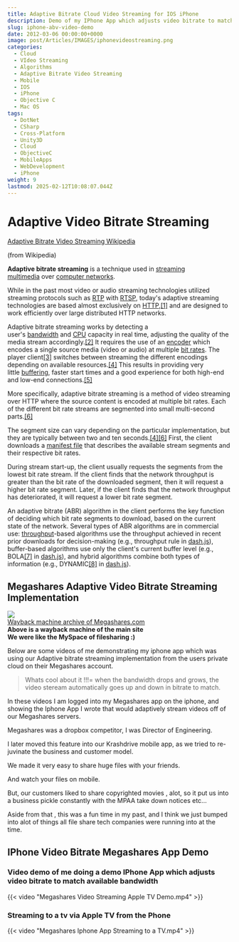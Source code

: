 ```yaml
---
title: Adaptive Bitrate Cloud Video Streaming for IOS iPhone
description: Demo of my IPhone App which adjusts video bitrate to match available bandwidth
slug: iphone-abv-video-demo
date: 2012-03-06 00:00:00+0000
image: post/Articles/IMAGES/iphonevideostreaming.png
categories:
  - Cloud
  - VIdeo Streaming
  - Algorithms
  - Adaptive Bitrate Video Streaming
  - Mobile
  - IOS
  - iPhone
  - Objective C
  - Mac OS
tags:
  - DotNet
  - CSharp
  - Cross-Platform
  - Unity3D
  - Cloud
  - ObjectiveC
  - MobileApps
  - WebDevelopment
  - iPhone
weight: 9
lastmod: 2025-02-12T10:08:07.044Z
---
```

# Adaptive Video Bitrate Streaming

[Adaptive Bitrate Video Streaming Wikipedia](https://en.wikipedia.org/wiki/Adaptive_bitrate_streaming)

(from Wikipedia)

**Adaptive bitrate streaming** is a technique used in [streaming multimedia](https://en.wikipedia.org/wiki/Streaming_multimedia "Streaming multimedia") over [computer networks](https://en.wikipedia.org/wiki/Computer_network "Computer network").

While in the past most video or audio streaming technologies utilized streaming protocols such as [RTP](https://en.wikipedia.org/wiki/Real-time_Transport_Protocol "Real-time Transport Protocol") with [RTSP](https://en.wikipedia.org/wiki/RTSP "RTSP"), today's adaptive streaming technologies are based almost exclusively on [HTTP](https://en.wikipedia.org/wiki/HTTP "HTTP"),[\[1\]](https://en.wikipedia.org/wiki/Adaptive_bitrate_streaming#cite_note-1) and are designed to work efficiently over large distributed HTTP networks.

Adaptive bitrate streaming works by detecting a user's [bandwidth](https://en.wikipedia.org/wiki/Bandwidth_\(computing\) "Bandwidth (computing)") and [CPU](https://en.wikipedia.org/wiki/CPU "CPU") capacity in real time, adjusting the quality of the media stream accordingly.[\[2\]](https://en.wikipedia.org/wiki/Adaptive_bitrate_streaming#cite_note-2) It requires the use of an [encoder](https://en.wikipedia.org/wiki/Encode/Decode "Encode/Decode") which encodes a single source media (video or audio) at multiple [bit rates](https://en.wikipedia.org/wiki/Bit_rate "Bit rate"). The player client[\[3\]](https://en.wikipedia.org/wiki/Adaptive_bitrate_streaming#cite_note-itec-dash-3) switches between streaming the different encodings depending on available resources.[\[4\]](https://en.wikipedia.org/wiki/Adaptive_bitrate_streaming#cite_note-mobileval-4) This results in providing very little [buffering](https://en.wikipedia.org/wiki/Data_buffer "Data buffer"), faster start times and a good experience for both high-end and low-end connections.[\[5\]](https://en.wikipedia.org/wiki/Adaptive_bitrate_streaming#cite_note-5)

More specifically, adaptive bitrate streaming is a method of video streaming over HTTP where the source content is encoded at multiple bit rates. Each of the different bit rate streams are segmented into small multi-second parts.[\[6\]](https://en.wikipedia.org/wiki/Adaptive_bitrate_streaming#cite_note-dataset-6) 

The segment size can vary depending on the particular implementation, but they are typically between two and ten seconds.[\[4\]](https://en.wikipedia.org/wiki/Adaptive_bitrate_streaming#cite_note-mobileval-4)[\[6\]](https://en.wikipedia.org/wiki/Adaptive_bitrate_streaming#cite_note-dataset-6) First, the client downloads a [manifest file](https://en.wikipedia.org/wiki/Manifest_file "Manifest file") that describes the available stream segments and their respective bit rates.

During stream start-up, the client usually requests the segments from the lowest bit rate stream. If the client finds that the network throughput is greater than the bit rate of the downloaded segment, then it will request a higher bit rate segment. Later, if the client finds that the network throughput has deteriorated, it will request a lower bit rate segment.

An adaptive bitrate (ABR) algorithm in the client performs the key function of deciding which bit rate segments to download, based on the current state of the network. Several types of ABR algorithms are in commercial use: [throughput](https://en.wikipedia.org/wiki/Throughput "Throughput")-based algorithms use the throughput achieved in recent prior downloads for decision-making (e.g., throughput rule in [dash.js](https://reference.dashif.org/dash.js)), buffer-based algorithms use only the client's current buffer level (e.g., BOLA[\[7\]](https://en.wikipedia.org/wiki/Adaptive_bitrate_streaming#cite_note-7) in [dash.js](https://reference.dashif.org/dash.js)), and hybrid algorithms combine both types of information (e.g., DYNAMIC[\[8\]](https://en.wikipedia.org/wiki/Adaptive_bitrate_streaming#cite_note-8) in [dash.js](https://reference.dashif.org/dash.js)).

## Megashares Adaptive Video Bitrate Streaming Implementation

![](/post/mobile/iphone-abv-video-demo/megashares.png)\
[Wayback machine archive of Megashares.com](https://web.archive.org/web/20100304213428/http://www.megashares.com/)\
**Above is a wayback machine of the main site**\
**We were like the MySpace of filesharing :)**

Below are some videos  of me demonstrating my iphone app which was using our Adaptive bitrate streaming implementation from the users private cloud on their Megashares account.

> Whats cool about it !!!= when the bandwidth drops and grows, the video steream automatically goes up and down in bitrate to match.

In these videos I am logged into my Megashares app on the iphone, and showing the Iphone App I wrote that would adaptively stream videos off of our Megashares servers.

Megashares was a dropbox competitor, I was Director of Engineering.

I later moved this feature into our Krashdrive mobile app, as we tried to re-juvinate the business and customer model.

We made it very easy to share huge files with your friends.

And watch your files on mobile.

But, our customers liked to share copyrighted movies , alot, so it put us into a business pickle constantly with the MPAA take down notices etc...

Aside from that , this was a fun time in my past, and I think we just bumped into alot of things all file share tech companies were running into at the time.

## IPhone Video Bitrate Megashares App Demo

### Video demo of me doing a demo IPhone App which adjusts video bitrate to match available bandwidth

{{< video "Megashares Video Streaming Apple TV Demo.mp4" >}}

### Streaming to a tv via Apple TV from the Phone

{{< video "Megashares Iphone App Streaming to a TV.mp4" >}}
